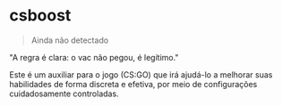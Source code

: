 # csboost 

> Ainda não detectado

"A regra é clara: o vac não pegou, é legítimo."

Este é um auxiliar para o jogo (CS:GO) que irá ajudá-lo a melhorar suas habilidades de forma discreta e efetiva, por meio de configurações cuidadosamente controladas. 
